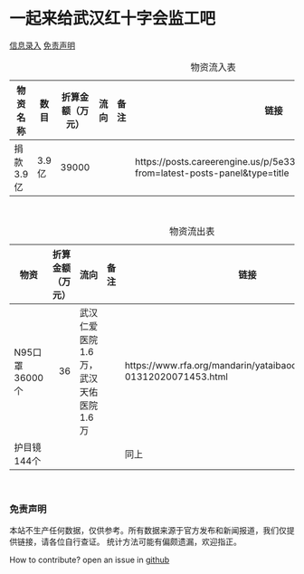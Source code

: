 # 一起来给武汉红十字会监工吧



[信息录入](/CONTRIBUTE)
[免责声明](#免责声明)


<table id="">
    <caption>物资流入表</caption>
    <thead>
        <tr>
            <th>物资名称</th>
            <th>数目</th>
            <th>折算金额（万元）</th>
            <th>流向</th>
            <th>备注</th>
            <th>链接</th>
        </tr>
    </thead>
    <tbody>
        <tr>
            <td align="left">捐款3.9亿</td>
            <td align="left">3.9亿</td>
            <td align="right">39000</td>
            <td align="left"></td>
            <td align="left"></td>
            <td align="left">https://posts.careerengine.us/p/5e3329b80b20de7b7d61731f?from=latest-posts-panel&amp;type=title</td>
        </tr>
    </tbody>
</table>
<br>
<table id="">
    <caption>物资流出表</caption>
    <thead>
        <tr>
            <th>物资</th>
            <th>折算金额（万元）</th>
            <th>流向</th>
            <th>备注</th>
            <th>链接</th>
        </tr>
    </thead>
    <tbody>
        <tr>
            <td align="left">N95口罩36000个</td>
            <td align="right">36</td>
            <td align="left">武汉仁爱医院1.6万，武汉天佑医院1.6万</td>
            <td align="left"></td>
            <td align="left">https://www.rfa.org/mandarin/yataibaodao/huanjing/ql2-01312020071453.html</td>
        </tr>
        <tr>
            <td align="left">护目镜144个</td>
            <td align="left"></td>
            <td align="left"></td>
            <td align="left"></td>
            <td align="left">同上</td>
        </tr>
    </tbody>
</table>
<br>

<div id="免责声明"> <h3> 免责声明 </h3> </div>


本站不生产任何数据，仅供参考。所有数据来源于官方发布和新闻报道，我们仅提供链接，请各位自行查证。
统计方法可能有偏颇遗漏，欢迎指正。




How to contribute? open an issue in [github](https://github.com/WeileiZeng/red-cross)
